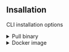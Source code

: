 
## Insallation
CLI installation options

<details>
  <summary> Pull binary </summary>

Get the gensbom tool
```bash
curl -sSfL http://get.scribesecurity.com/install.sh  | sh -s -- -t gensbom
```

</details>

<details>
  <summary> Docker image </summary>

You can pull the cli release binary wrapped in its relevant docker image (tag should equal the version).

```bash
docker pull scribesecuriy.jfrog.io/scribe-docker-public-local/gensbom:latest
```

</details>